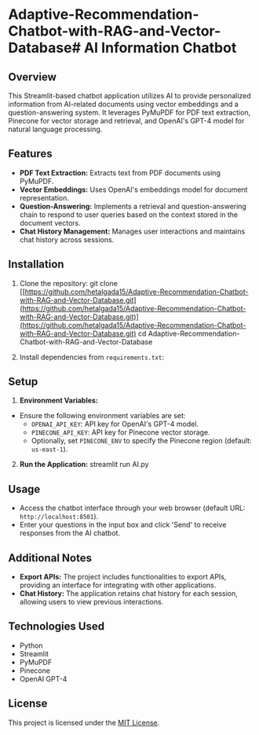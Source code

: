 # Adaptive-Recommendation-Chatbot-with-RAG-and-Vector-Database# AI Information Chatbot

## Overview
This Streamlit-based chatbot application utilizes AI to provide personalized information from AI-related documents using vector embeddings and a question-answering system. It leverages PyMuPDF for PDF text extraction, Pinecone for vector storage and retrieval, and OpenAI's GPT-4 model for natural language processing.

## Features
- **PDF Text Extraction:** Extracts text from PDF documents using PyMuPDF.
- **Vector Embeddings:** Uses OpenAI's embeddings model for document representation.
- **Question-Answering:** Implements a retrieval and question-answering chain to respond to user queries based on the context stored in the document vectors.
- **Chat History Management:** Manages user interactions and maintains chat history across sessions.

## Installation
1. Clone the repository:
git clone [[https://github.com/hetalgada15/Adaptive-Recommendation-Chatbot-with-RAG-and-Vector-Database.git](https://github.com/hetalgada15/Adaptive-Recommendation-Chatbot-with-RAG-and-Vector-Database.git)](https://github.com/hetalgada15/Adaptive-Recommendation-Chatbot-with-RAG-and-Vector-Database.git)
cd Adaptive-Recommendation-Chatbot-with-RAG-and-Vector-Database


2. Install dependencies from `requirements.txt`:

## Setup
1. **Environment Variables:**
- Ensure the following environment variables are set:
  - `OPENAI_API_KEY`: API key for OpenAI's GPT-4 model.
  - `PINECONE_API_KEY`: API key for Pinecone vector storage.
  - Optionally, set `PINECONE_ENV` to specify the Pinecone region (default: `us-east-1`).

2. **Run the Application:**
streamlit run AI.py


## Usage
- Access the chatbot interface through your web browser (default URL: `http://localhost:8501`).
- Enter your questions in the input box and click 'Send' to receive responses from the AI chatbot.

## Additional Notes
- **Export APIs:** The project includes functionalities to export APIs, providing an interface for integrating with other applications.
- **Chat History:** The application retains chat history for each session, allowing users to view previous interactions.

## Technologies Used
- Python
- Streamlit
- PyMuPDF
- Pinecone
- OpenAI GPT-4

## License
This project is licensed under the [MIT License](LICENSE).
